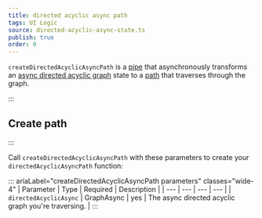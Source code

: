 ```yaml
---
title: directed acyclic async path
tags: UI Logic
source: directed-acyclic-async-state.ts
publish: true
order: 0
---
```


`createDirectedAcyclicAsyncPath` is a [pipe](/docs/logic/pipes-overview) that asynchronously transforms an [async directed acyclic graph](/docs/logic/graph-overview#async-graph) state to a [path](/docs/logic/graph-overview#path) that traverses through the graph.


:::
## Create path
:::

Call `createDirectedAcyclicAsyncPath` with these parameters to create your `directedAcyclicAsyncPath` function:

::: ariaLabel="createDirectedAcyclicAsyncPath parameters" classes="wide-4"
| Parameter | Type | Required | Description |
| --- | --- | --- | --- |
| `directedAcyclicAsync` | GraphAsync | yes | The async directed acyclic graph you're traversing. |
:::

